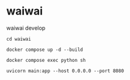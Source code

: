 # waiwai

waiwai develop

```
cd waiwai

docker compose up -d --build

docker compose exec python sh

uvicorn main:app --host 0.0.0.0 --port 8080
```

